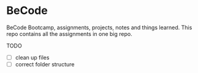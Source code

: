 # BeCode
BeCode Bootcamp, assignments, projects, notes and things learned.
This repo contains all the assignments in one big repo. 

TODO
- [ ] clean up files
- [ ] correct folder structure
